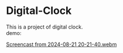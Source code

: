 # Digital-Clock
This is a project of digital clock.<br/>
demo:<br/>


[Screencast from 2024-08-21 20-21-40.webm](https://github.com/user-attachments/assets/d5b0062e-ed66-456d-84be-ca12554f8c24)
